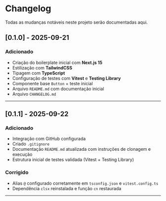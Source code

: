# Changelog

Todas as mudanças notáveis neste projeto serão documentadas aqui.

## [0.1.0] - 2025-09-21
### Adicionado
- Criação do boilerplate inicial com **Next.js 15**
- Estilização com **TailwindCSS**
- Tipagem com **TypeScript**
- Configuração de testes com **Vitest** e **Testing Library**
- Componente base `Button` + teste inicial
- Arquivo `README.md` com documentação inicial
- Arquivo `CHANGELOG.md`
---

## [0.1.1] - 2025-09-22
### Adicionado
- Integração com GitHub configurada
- Criado `.gitignore`
- Documentação `README.md` atualizada com instruções de clonagem e execução
- Estrutura inicial de testes validada (Vitest + Testing Library)

### Corrigido
- Alias `@` configurado corretamente em `tsconfig.json` e `vitest.config.ts`
- Dependência `clsx` reinstalada e função `cn` restaurada

---

